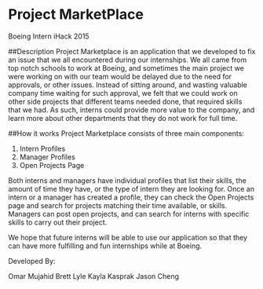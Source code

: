 # Project MarketPlace
Boeing Intern iHack 2015

##Description
Project Marketplace is an application that we developed to fix an issue that we all encountered during our internships. We all came from top notch schools to work at Boeing, and sometimes the main project we were working on with our team would be delayed due to the need for approvals, or other issues. Instead of sitting around, and wasting valuable company time waiting for such approval, we felt that we could work on other side projects that different teams needed done, that required skills that we had. As such, interns could provide more value to the company, and learn more about other departments that they do not work for full time.

##How it works
Project Marketplace consists of three main components:

1. Intern Profiles
2. Manager Profiles
3. Open Projects Page

Both interns and managers have individual profiles that list their skills, the amount of time they have, or the type of intern they are looking for. Once an intern or a manager has created a profile, they can check the Open Projects page and search for projects matching their time available, or skills. Managers can post open projects, and can search for interns with specific skills to carry out their project.

We hope that future interns will be able to use our application so that they can have more fulfilling and fun internships while at Boeing.


Developed By:

Omar Mujahid
Brett Lyle
Kayla Kasprak
Jason Cheng
